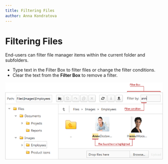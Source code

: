 ```yaml
---
title: Filtering Files
author: Anna Kondratova
---
```

# Filtering Files
End-users can filter file manager items within the current folder and subfolders. 
* Type text in the Filter Box to filter files or change the filter conditions.
* Clear the text from the **Filter Box** to remove a filter.

![ASPxFileManager - Highlight](../../images/img12552.png)
